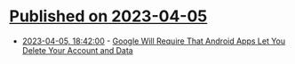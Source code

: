 # [Published on 2023-04-05](index.md)

* [2023-04-05, 18:42:00](https://yro.slashdot.org/story/23/04/05/1841255/google-will-require-that-android-apps-let-you-delete-your-account-and-data?utm_source=rss1.0mainlinkanon&utm_medium=feed) - [Google Will Require That Android Apps Let You Delete Your Account and Data](https://yro.slashdot.org/story/23/04/05/1841255/google-will-require-that-android-apps-let-you-delete-your-account-and-data?utm_source=rss1.0mainlinkanon&utm_medium=feed)
